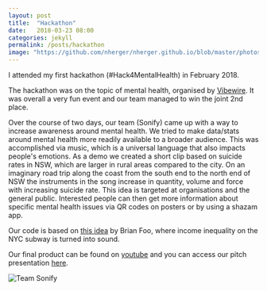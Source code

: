 ```yaml
---
layout: post
title:  "Hackathon"
date:   2018-03-23 08:00
categories: jekyll
permalink: /posts/hackathon
image: "https://github.com/nherger/nherger.github.io/blob/master/photos/Sonify_banner.JPG?raw=true"
---
```


I attended my first hackathon (#Hack4MentalHealth) in February 2018.

<!--more-->

The hackathon was on the topic of mental health, organised by <a href="https://www.humanitix.com/event/vibewire-hack-for-mental-health-hack4mentalhealth/" target="_blank">Vibewire</a>. It was overall a very fun event and our team managed to win the joint 2nd place.

Over the course of two days, our team (Sonify) came up with a way to increase awareness around mental health. We tried to make data/stats around mental health more readily available to a broader audience. This was accomplished via music, which is a universal language that also impacts people's emotions. As a demo we created a short clip based on suicide rates in NSW, which are larger in rural areas compared to the city. On an imaginary road trip along the coast from the south end to the north end of NSW the instruments in the song increase in quantity, volume and force with increasing suicide rate. This idea is targeted at organisations and the general public. Interested people can then get more information about specific mental health issues via QR codes on posters or by using a shazam app.

Our code is based on <a href="https://datadrivendj.com/tracks/subway/" target="_blank">this idea</a> by Brian Foo, where income inequality on the NYC subway is turned into sound.

Our final product can be found on <a href="https://www.youtube.com/watch?v=HRkSwguKhbg" target="_blank">youtube</a> and you can access our pitch presentation <a href="https://docs.google.com/presentation/d/1v-YKx3STMc3ceiqyRkCVGkmxfN76NW_losVXgUa1Hf4/edit#slide=id.p3" target="_blank">here</a>.

![Team Sonify](https://github.com/nherger/nherger.github.io/blob/master/photos/TeamSonify.JPG?raw=true)
